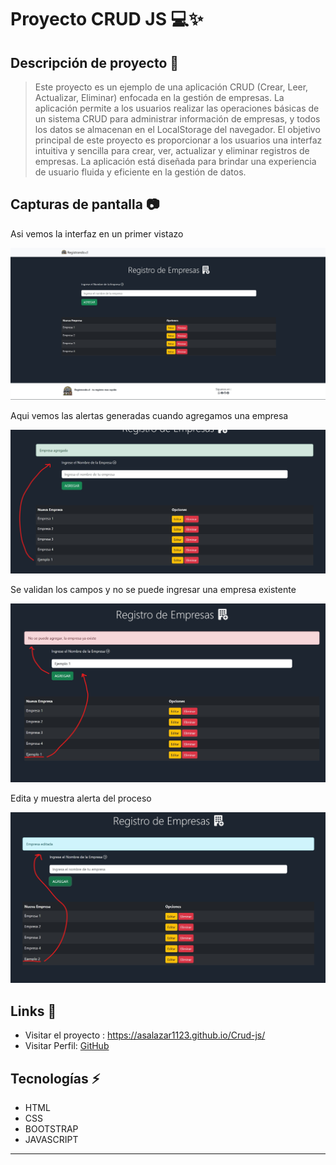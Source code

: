 # Proyecto CRUD JS 💻✨

## Descripción de proyecto 📑
> Este proyecto es un ejemplo de una aplicación CRUD (Crear, Leer, Actualizar, Eliminar) enfocada en la gestión de empresas. La aplicación permite a los usuarios realizar las operaciones básicas de un sistema CRUD para administrar información de empresas, y todos los datos se almacenan en el LocalStorage del navegador.
 El objetivo principal de este proyecto es proporcionar a los usuarios una interfaz intuitiva y sencilla para crear, ver, actualizar y eliminar registros de empresas. La aplicación está diseñada para brindar una experiencia de usuario fluida y eficiente en la gestión de datos.

## Capturas de pantalla 📷

Asi vemos la interfaz en un primer vistazo

![GitHub](./img/screenshots/img1.jpg)

Aqui vemos las alertas generadas cuando agregamos una empresa

![GitHub](./img/screenshots/img2.jpg)

Se validan los campos y no se puede ingresar una empresa existente

![GitHub](./img/screenshots/img3.jpg)

Edita y muestra alerta del proceso

![GitHub](./img/screenshots/img4.jpg)

## Links 📎

+ Visitar el proyecto : https://asalazar1123.github.io/Crud-js/
+ Visitar Perfil:  [GitHub](https://github.com/asalazar1123)

## Tecnologías ⚡

- HTML
- CSS
- BOOTSTRAP
- JAVASCRIPT
-------------

